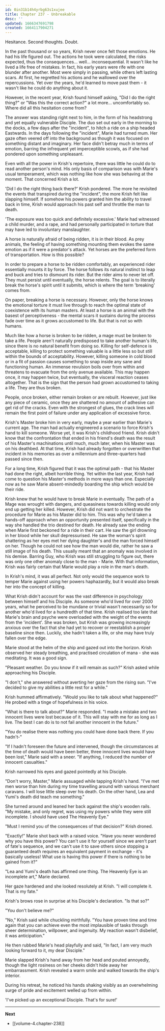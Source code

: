 ```yaml
---
id: 0in31b14h4yrbg63s1xujee
title: Chapter 237 - Unbreakable
desc: ''
updated: 1666347691798
created: 1664117904271
---
```


Hesitance. Second thoughts. Doubt.

In the past thousand or so years, Krish never once felt those emotions. He had his life figured out. The actions he took were calculated, the risks expected, thus the consequences... well... inconsequential. It wasn't like he lived a life free of mistakes. In fact, his early years were rife with one blunder after another. Most were simply in passing, while others left lasting scars. At first, he regretted his actions and he wallowed over the repercussions. Yet over the years, he'd learned to move past them - it wasn't like he could do anything about it.

However, in the recent year, Krish found himself asking, "Did I do the right thing?" or "Was this the correct action?" a lot more... uncomfortably so. Where did all this hesitation come from?

The answer was standing right next to him, in the form of his headstrong and yet equally vulnerable Disciple. The duo set out early in the morning to the docks, a few days after the "incident", to hitch a ride on a ship headed Eastwards. In the days following the "incident", Marie had turned mum. Her gaze often veered off into the background as though it was focused on something distant and imaginary. Her face didn't betray much in terms of emotion, barring the infrequent yet imperceptible scowls, as if she had pondered upon something unpleasant.

Even with all the power in Krish's repertoire, there was little he could do to read another person's mind. His only basis of comparison was with Marie's usual temperament, which was nothing like how she was behaving at the moment. That concerned Krish a lot.

'Did I do the right thing back there?' Krish pondered. The more he revisited the events that transpired during the "incident", the more Krish felt like slapping himself. If somehow his powers granted him the ability to travel back in time, Krish would approach his past self and throttle the man to death.

'The exposure was too quick and definitely excessive.' Marie had witnessed a child murder, and a rape, and had personally participated in torture that may have led to involuntary manslaughter.

A horse is naturally afraid of being ridden, it is in their blood. As prey animals, the feeling of having something mounting them evokes the same emotion as if it were a predator's attack. Yet horses are the preferred form of transportation. How is this possible?

In order to prepare a horse to be ridden comfortably, an experienced rider essentially mounts it by force. The horse follows its natural instinct to leap and buck and tries to dismount its rider. But the rider aims to never let off. They must persist until eventually, the horse relents. The goal is to literally break the horse's spirit until it submits, which is where the term 'breaking' comes from.

On paper, breaking a horse is necessary. However, only the horse knows the emotional torture it must live through to reach the optimal state of coexistence with its human masters. At least a horse is an animal with the basest of perceptiveness - the mental scars it sustains during the process fade over time as it grows accustomed to life. But that is not so with humans.

Much like how a horse is broken to be ridden, a mage must be broken to take a life. People aren't naturally predisposed to take another human's life, since there is no natural benefit from doing so. Killing for self-defence is acceptable, killing to protect something valuable is a little less so but still within the bounds of acceptability. However, killing someone in cold blood or in a fit of passion causes something to snap inside any sane and functioning human. An immense revulsion boils over from within and threatens to evacuate from the only avenue available. This may happen once, it may happen twice, but eventually, the visceral reaction ceases altogether. That is the sign that the person had grown accustomed to taking a life. They are thus broken.

People, once broken, either remain broken or are rebuilt. However, just like any piece of ceramic, once they are shattered no amount of adhesive can get rid of the cracks. Even with the strongest of glues, the crack lines will remain the first point of failure under any application of excessive force.

Krish's Master broke him in very early, maybe a year earlier than Marie's current age. The man had actually engineered a scenario to force Krish's hand to kill someone. Worse yet, it was Krish's childhood friend. Krish didn't know that the confrontation that ended in his friend's death was the result of his Master's machinations until much, much later, when his Master was on his deathbed. At that time, Krish had already forgotten or overwritten that incident in his memories as over a millennium and three-quarters had passed since then.

For a long time, Krish figured that it was the optimal path - that his Master had done the right, albeit horrible thing. Yet within the last year, Krish had come to question his Master's methods in more ways than one. Especially now as he saw Marie absent-mindedly boarding the ship which would be their ride.

Krish knew that he would have to break Marie in eventually. The path of a Mage was wrought with dangers, and queasiness towards killing would only end up getting her killed. However, Krish did not want to orchestrate the procedure for Marie as his Master did to him. This was why he'd taken a hands-off approach when an opportunity presented itself, specifically in the way she handled the trio destined for death. He already saw the ending when Marie first beckoned for a ride in their cart. He saw the girl drowning in her blood while her skull depressurised. He saw the woman's spirit shattering as her eyes met her dying daughter's and the man forced himself on her. Though he could not see how the man would die, rather he saw a still image of his death. This usually meant that an anomaly was involved in his demise. Barring Guy, who Krish was still struggling to figure out, there was only one other anomaly close to the man - Marie. With that information, Krish was fairly certain that Marie would play a role in the man's death.

In Krish's mind, it was all perfect. Not only would the sequence work to temper Marie against using her powers haphazardly, but it would also break her into the concept of killing.

What Krish didn't account for was the vast difference in psychology between himself and his Disciple. As someone who'd lived for over 2000 years, what he perceived to be mundane or trivial wasn't necessarily so for another who'd lived for a hundredth of that time. Krish realised too late that Marie's brain and psyche were overloaded with the weight of the events from the 'incident'. She was broken, but Krish was growing increasingly anxious over the fact that she had yet to recover or reestablish a proper baseline since then. Luckily, she hadn't taken a life, or she may have truly fallen over the edge.

Marie stood at the helm of the ship and gazed out into the horizon. Krish observed her steady breathing, and practised circulation of mana - she was meditating. It was a good sign.

"Pleasant weather. Do you know if it will remain as such?" Krish asked while approaching his Disciple.

"I don't," she answered without averting her gaze from the rising sun. "I've decided to give my abilities a little rest for a while."

Krish hummed affirmatively. "Would you like to talk about what happened?" He probed with a tinge of hopefulness in his voice.

"What is there to talk about?" Marie responded. "I made a mistake and two innocent lives were lost because of it. This will stay with me for as long as I live. The best I can do is to not fail another innocent in the future."

"You do realise there was nothing you could have done back there. If you hadn't-"

"If I hadn't foreseen the future and intervened, though the circumstances at the time of death would have been better, three innocent lives would have been lost," Marie said with a sneer. "If anything, I reduced the number of innocent casualties."

Krish narrowed his eyes and gazed pointedly at his Disciple.

"Don't worry, Master," Marie assuaged while tapping Krish's hand. "I've met men worse than him during my time travelling around with various merchant caravans. I will lose little sleep over his death. On the other hand, Lea and Yumi's death did teach me something."

She turned around and leaned her back against the ship's wooden rails. "My mistake, and only regret, was using my powers while they were still incomplete. I should have used The Heavenly Eye."

"Must I remind you of the consequences of that decision?" Krish droned.

"Exactly!" Marie shot back with a raised voice. "Have you never wondered why you have this power? You can't use it for yourself since we aren't part of fate's sequence, and we can't use it to save others since stopping a guaranteed death requires an equivalent payment in exchange - it's basically useless! What use is having this power if there is nothing to be gained from it?"

"Lea and Yumi's death has affirmed one thing. The Heavenly Eye is an incomplete art," Marie declared. 

Her gaze hardened and she looked resolutely at Krish. "I will complete it. That is my fate."

Krish's brows rose in surprise at his Disciple's declaration. "Is that so?"

"You don't believe me?"

"No," Krish said while chuckling mirthfully. "You have proven time and time again that you can achieve even the most implausible of tasks through sheer determination, willpower, and ingenuity. My reaction wasn't disbelief, it was anticipation."

He then rubbed Marie's head playfully and said, "In fact, I am very much looking forward to it, my dear Disciple."

Marie slapped Krish's hand away from her head and pouted annoyedly, though the light rosiness on her cheeks didn't hide away her embarrassment. Krish revealed a warm smile and walked towards the ship's interior.

During his retreat, he noticed his hands shaking visibly as an overwhelming surge of pride and excitement welled up from within. 

'I've picked up an exceptional Disciple. That's for sure!'

____

**Next**
* [[volume-4.chapter-238]]